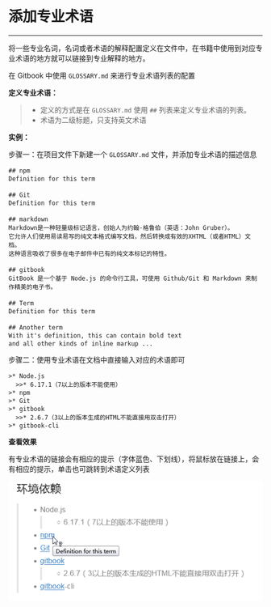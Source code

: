 # 添加专业术语

---

将一些专业名词，名词或者术语的解释配置定义在文件中，在书籍中使用到对应专业术语的地方就可以链接到专业解释的地方。  

在 Gitbook 中使用 `GLOSSARY.md` 来进行专业术语列表的配置   

**定义专业术语：**  
>* 定义的方式是在 `GLOSSARY.md` 使用 `##` 列表来定义专业术语的列表。
>* 术语为二级标题，只支持英文术语

**实例：**  

步骤一：在项目文件下新建一个 `GLOSSARY.md` 文件，并添加专业术语的描述信息

```
## npm
Definition for this term

## Git
Definition for this term

## markdown
Markdown是一种轻量级标记语言，创始人为约翰·格鲁伯（英语：John Gruber）。 
它允许人们使用易读易写的纯文本格式编写文档，然后转换成有效的XHTML（或者HTML）文档。
这种语言吸收了很多在电子邮件中已有的纯文本标记的特性。

## gitbook
GitBook 是一个基于 Node.js 的命令行工具，可使用 Github/Git 和 Markdown 来制作精美的电子书。

## Term
Definition for this term

## Another term
With it's definition, this can contain bold text
and all other kinds of inline markup ...
```

步骤二：使用专业术语在文档中直接输入对应的术语即可

```
>* Node.js
  >>* 6.17.1（7以上的版本不能使用）
>* npm
>* Git
>* gitbook
  >>* 2.6.7（3以上的版本生成的HTML不能直接用双击打开）
>* gitbook-cli
```

**查看效果**

有专业术语的链接会有相应的提示（字体蓝色、下划线），将鼠标放在链接上，会有相应的提示，单击也可跳转到术语定义列表

<img src="images/shuyu1.png">

